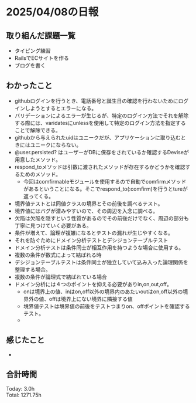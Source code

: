 # 2025/04/08の日報
## 取り組んだ課題一覧
* タイピング練習
*  RailsでECサイトを作る
*  ブログを書く
## わかったこと
*  githubログインを行うとき、電話番号と誕生日の確認を行わないためにログインしようとするとエラーになる。
  *  バリデーションによるエラーが生じるが、特定のログイン方法でそれを解除する際には、varidatesにunlessを使用して特定のログイン方法を指定することで解除できる。
*  githubから与えられたuidはユニークだが、アプリケーションに取り込むときにはユニークにならない。
* @user.persisted? はユーザーがDBに保存をされているか確認するDeviseが用意したメソッド。
* respond_toメソッドは引数に渡されたメソッドが存在するかどうかを確認するためのメソッド。
  *  今回はcomfirmableモジュールを使用するので自動でcomfirmメソッドがあるということになる。そこでrespond_to(:comfirm)を行うとtureが返ってくる。
*  境界値テストとは同値クラスの境界とその前後を調べるテスト。
  *  境界値にはバグが潜みやすいので、その周辺を入念に調べる。
*  欠陥は欠陥を隠すという性質があるのでその前後だけでなく、周辺の部分も丁寧に見つけていく必要がある。
*  条件が増えて、論理が複雑になるとテストの漏れが生じやすくなる。
  *  それを防ぐためにドメイン分析テストとデシジョンテーブルテスト
*  ドメイン分析テストは条件同士が相互作用を持つような場合に使用する。
  *  複数の条件が数式によって結ばれる時
*  デシジョンテーブルテストは条件同士が独立していて込み入った論理関係を整理する場合。
  *  複数の条件が論理式で結ばれている場合
* ドメイン分析には４つのポイントを抑える必要がありin,on,out,off。
  * onは境界上の値、inはon,off以外の境界内のあたいoutはon,off以外の境界外の値、offは境界上にない境界に隣接する値
  * 境界値テストは境界値の前後をテストつまりon、offポイントを確認するテスト。
  *                        
## 感じたこと
* 
##  合計時間 
Today: 3.0h<br>
Total: 1271.75h
